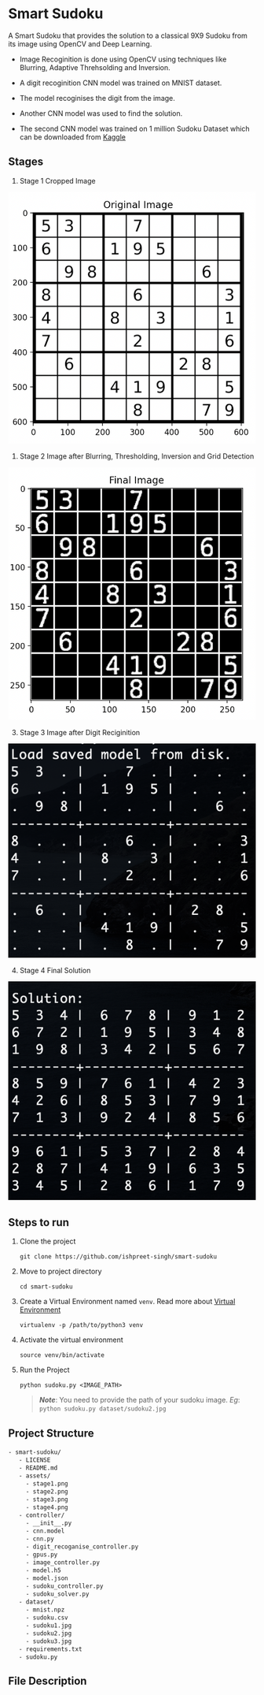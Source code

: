 # Smart Sudoku

A Smart Sudoku that provides the solution to a classical 9X9 Sudoku from its image using OpenCV and Deep Learning.

* Image Recoginition is done using OpenCV using techniques like Blurring, Adaptive Threhsolding and Inversion.

* A digit recoginition CNN model was trained on MNIST dataset. 
  
* The model recoginises the digit from the image. 
  
* Another CNN model was used to find the solution. 
  
* The second CNN model was trained on 1 million Sudoku Dataset which can be downloaded from [Kaggle](https://www.kaggle.com/bryanpark/sudoku)


## Stages

1. Stage 1 Cropped Image
   
![<image src="https://github.com/ishpreet-singh/smart-sudoku/blob/master/assets/stage1.png" width="50" height="50"/>](https://github.com/ishpreet-singh/smart-sudoku/blob/master/assets/stage1.png)

1. Stage 2 Image after Blurring, Thresholding, Inversion and Grid Detection

![Image after Preprocessing](https://github.com/ishpreet-singh/smart-sudoku/blob/master/assets/stage2.png)

3. Stage 3 Image after Digit Reciginition

![Image after Digit Reciginition](https://github.com/ishpreet-singh/smart-sudoku/blob/master/assets/stage3.png)

4. Stage 4 Final Solution

![Solution](https://github.com/ishpreet-singh/smart-sudoku/blob/master/assets/stage4.png)


## Steps to run

1. Clone the project
    ```
    git clone https://github.com/ishpreet-singh/smart-sudoku
    ```

2. Move to project directory
    ```
    cd smart-sudoku
    ```

3. Create a Virtual Environment named `venv`. Read more about [Virtual Environment](https://docs.python.org/3/library/venv.html)

    ```
    virtualenv -p /path/to/python3 venv
    ```

4. Activate the virtual environment

    ```
    source venv/bin/activate
    ```

5. Run the Project

    ```
    python sudoku.py <IMAGE_PATH>
    ```
    
    >***Note***: You need to provide the path of your sudoku image.
    > *Eg*: `python sudoku.py dataset/sudoku2.jpg`  

## Project Structure

```
- smart-sudoku/
   - LICENSE
   - README.md
   - assets/
     - stage1.png
     - stage2.png
     - stage3.png
     - stage4.png
   - controller/
     - __init__.py
     - cnn.model
     - cnn.py
     - digit_recoganise_controller.py
     - gpus.py
     - image_controller.py
     - model.h5
     - model.json
     - sudoku_controller.py
     - sudoku_solver.py
   - dataset/
     - mnist.npz
     - sudoku.csv
     - sudoku1.jpg
     - sudoku2.jpg
     - sudoku3.jpg
   - requirements.txt
   - sudoku.py
```

## File Description

